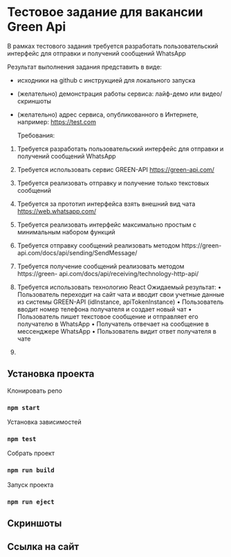 # Тестовое задание для вакансии Green Api

В рамках тестового задания требуется разработать пользовательский интерфейс для
отправки и получений сообщений WhatsApp

Результат выполнения задания представить в виде:
- исходники на github с инструкцией для локального запуска
- (желательно) демонстрация работы сервиса: лайф-демо или видео/скриншоты
- (желательно) адрес сервиса, опубликованного в Интернете, например:
  https://test.com

  
  Требования:
1. Требуется разработать пользовательский интерфейс для отправки и получений
   сообщений WhatsApp
2. Требуется использовать сервис GREEN-API https://green-api.com/
3. Требуется реализовать отправку и получение только текстовых сообщений
4. Требуется за прототип интерфейса взять внешний вид чата
   https://web.whatsapp.com/
5. Требуется реализовать интерфейс максимально простым с минимальным набором
   функций

6. Требуется отправку сообщений реализовать методом https://green-
   api.com/docs/api/sending/SendMessage/

7. Требуется получение сообщений реализовать методом https://green-
   api.com/docs/api/receiving/technology-http-api/

8. Требуется использовать технологию React
   Ожидаемый результат:
   • Пользователь переходит на сайт чата и вводит свои учетные данные из
   системы GREEN-API (idInstance, apiTokenInstance)
   • Пользователь вводит номер телефона получателя и создает новый чат
   • Пользователь пишет текстовое сообщение и отправляет его получателю в
   WhatsApp
   • Получатель отвечает на сообщение в мессенджере WhatsApp
   • Пользователь видит ответ получателя в чате
9. 
## Установка проекта

Клонировать репо

### `npm start`

Установка зависимостей

### `npm test`

Собрать проект

### `npm run build`

Запуск проекта

### `npm run eject`


## Скриншоты

## Ссылка на сайт